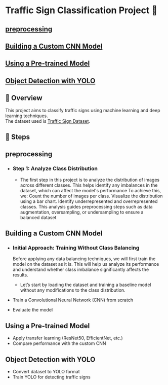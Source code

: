 # Traffic Sign Classification Project 🚦
## [preprocessing](#preprocessing)
## [Building a Custom CNN Model](#building-a-custom-cnn-model)
## [Using a Pre-trained Model](#using-a-pre-trained-model)
## [Object Detection with YOLO](#object-detection-with-yolo)


## 📌 Overview
This project aims to classify traffic signs using machine learning and deep learning techniques.  
The dataset used is [Traffic Sign Dataset](https://www.kaggle.com/datasets/ahemateja19bec1025/traffic-sign-dataset-classification/data).  



## 🚀 Steps
## preprocessing

  - ### Step 1: Analyze Class Distribution
      - The first step in this project is to analyze the distribution of images across different classes. This helps identify any imbalances in the dataset, which can affect the model's performance
      To achieve this, we:
        Count the number of images per class.
        Visualize the distribution using a bar chart.
        Identify underrepresented and overrepresented classes.
        This analysis guides preprocessing steps such as data augmentation, oversampling, or undersampling to ensure a balanced dataset

## Building a Custom CNN Model
- ### Initial Approach: Training Without Class Balancing

    Before applying any data balancing techniques, we will first train the model on the dataset as it is. This will help us analyze its performance and understand whether class imbalance significantly affects the results.

    - Let’s start by loading the dataset and training a baseline model without any modifications to the class distribution.
 
- Train a Convolutional Neural Network (CNN) from scratch  
- Evaluate the model  

## Using a Pre-trained Model
- Apply transfer learning (ResNet50, EfficientNet, etc.)  
- Compare performance with the custom CNN  

## Object Detection with YOLO
- Convert dataset to YOLO format  
- Train YOLO for detecting traffic signs  
